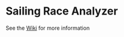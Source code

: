 # Sailing Race Analyzer
See the [Wiki](https://github.com/COMP-4350-Group-8/admin/wiki) for more information 
